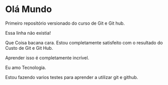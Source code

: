 # Olá Mundo 
 Primeiro repositório versionado do curso de Git e Git hub.

 Essa linha não existia!

Que Coisa bacana cara. Estou completamente satisfeito com o resultado do Custo de Git e Git Hub.

Aprender  isso é completamente incrível. 

Eu amo Tecnologia. 

Estou fazendo varios testes para aprender a utilizar git e github. 
